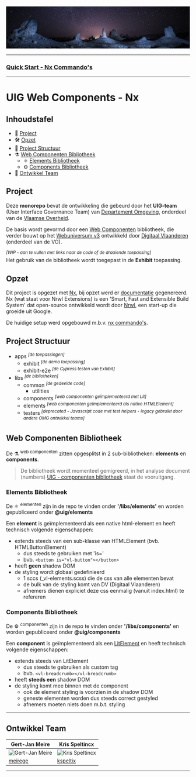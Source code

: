 ![omgeving](resources/images/omgeving.png)

<hr>

### [Quick Start - Nx Commando's](resources/markdown/nx-commandos.md)

<hr>

# UIG Web Components - Nx

## Inhoudstafel

- 🚀 [Project](#project)
- 🛠 [Opzet](#opzet)
- 📒 [Project Structuur](#project-structuur)
- ⚗ [Web Componenten Bibliotheek](#web-componenten-bibliotheek)
    - ⚛ [Elements Bibliotheek](#elements-bibliotheek)
    - ⚙ [Components Bibliotheek](#components-bibliotheek)
- 👥 [Ontwikkel Team](#ontwikkel-team)

## Project

Deze __monorepo__ bevat de ontwikkeling die gebeurd door het __UIG-team__ (User Interface Governance Team)
van [Departement Omgeving](https://omgeving.vlaanderen.be/), onderdeel van
de [Vlaamse Overheid](https://www.vlaanderen.be/).

De basis wordt gevormd door een [Web Componenten](https://developer.mozilla.org/en-US/docs/Web/Web_Components)
bibliotheek, die verder bouwt op het [Webuniversum v3](https://overheid.vlaanderen.be/webuniversum/v3/) ontwikkeld
door [Digitaal Vlaanderen](https://www.vlaanderen.be/digitaal-vlaanderen) (onderdeel van de VO).

<sup>_[WIP - aan te vullen met links naar de code of de draaiende toepassing]_</sup>\
Het gebruik van de bibliotheek wordt toegepast in de __Exhibit__ toepassing.

## Opzet

Dit project is opgezet met [Nx](https://nx.dev/), bij opzet werd er [documentatie](resources/markdown/nx-nrwl.md) gegenereerd.
Nx (wat staat voor Nrwl Extensions) is een 'Smart, Fast and Extensible Build System' dat open-source ontwikkeld wordt
door [Nrwl](https://github.com/nrwl), een start-up die groeide uit Google.

De huidige setup werd opgebouwd m.b.v. [nx commando's](resources/markdown/nx-setup.md).

## Project Structuur

- apps <sup>_[de toepassingen]_</sup>
    - exhibit <sup>_[de demo toepassing]_</sup>
    - exhibit-e2e <sup>_[de Cypress testen van Exhibit]_</sup>
- libs <sup>_[de bibliotheken]_</sup>
    - common <sup>_[de gedeelde code]_</sup>
        - utilities
    - components <sup>_[web componenten geïmplementeerd met Lit]_</sup>
    - elements <sup>_[web componenten geïmplementeerd als native HTMLElement]_</sup>
    - testers <sup>_[deprecated - Javascript code met test helpers - legacy gebruikt door andere OMG ontwikkel teams]_</sup>

## Web Componenten Bibliotheek

De ⚗ <sup>web componenten</sup> zitten opgesplitst in 2 sub-bibliotheken: __elements__ en __components__.

> De bibliotheek wordt momenteel gemigreerd, in het analyse document
> (numbers) [UIG - componenten bibliotheek](docs/numbers/UIG%20-%20componenten%20bibliotheek.numbers) staat de
> vooruitgang.

### Elements Bibliotheek

De ⚛ <sup>elementen</sup> zijn in de repo te vinden onder __'/libs/elements'__ en worden gepubliceerd onder __@uig/elements__

Een __element__ is geïmplementeerd als een native html-element en heeft technisch volgende eigenschappen:
- extends steeds van een sub-klasse van HTMLElement (bvb. HTMLButtonElement)
  - dus steeds te gebruiken met 'is='
  - bvb. `<button is="vl-button"></button>`
- heeft __geen__ shadow DOM
- de styling wordt globaal gedefinieerd
  - 1 sccs (_vl-elements.scss) die de css van alle elementen bevat
  - de bulk van de styling komt van DV (Digitaal Vlaanderen)
  - afnemers dienen expliciet deze css eenmalig (vanuit index.html) te refereren

### Components Bibliotheek

De ⚙ <sup>componenten</sup> zijn in de repo te vinden onder __'/libs/components'__ en worden gepubliceerd onder __@uig/components__

Een __component__ is geïmplementeerd als een [LitElement](https://lit.dev/docs/api/LitElement/) en heeft technisch volgende eigenschappen:
- extends steeds van LitElement
  - dus steeds te gebruiken als custom tag
  - bvb. `<vl-breadcrumb></vl-breadcrumb>`
- heeft __steeds een__ shadow DOM
- de styling komt mee binnen met de component
  - ook de element styling is voorzien in de shadow DOM
  - geneste elementen worden dus steeds correct gestyled
  - afnemers moeten niets doen m.b.t. styling

<hr>

## Ontwikkel Team

| Gert-Jan Meire                                                            | Kris Speltincx                                                             |
|---------------------------------------------------------------------------|----------------------------------------------------------------------------|
| ![Gert-Jan Meire](https://avatars.githubusercontent.com/u/30627591?s=160) | ![Kris Speltincx](https://avatars.githubusercontent.com/u/110020569?s=160) |
| [meirege](https://github.com/meirege)                                     | [kspeltix](https://github.com/kspeltix)                                    |

<hr>
